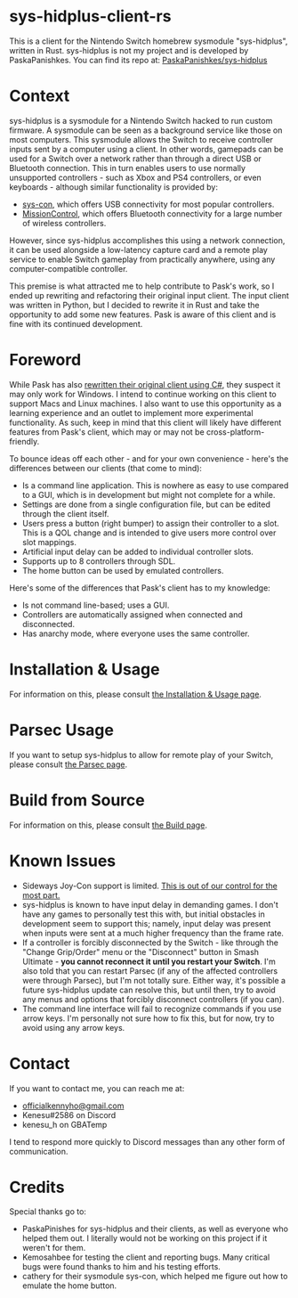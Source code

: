 # sys-hidplus-client-rs
This is a client for the Nintendo Switch homebrew sysmodule "sys-hidplus",
written in Rust. sys-hidplus is not my project and is developed by
PaskaPanishkes. You can find its repo at: 
[PaskaPanishkes/sys-hidplus](https://github.com/PaskaPinishkes/sys-hidplus)

# Context
sys-hidplus is a sysmodule for a Nintendo Switch hacked to run custom firmware.
A sysmodule can be seen as a background service like those on most computers.
This sysmodule allows the Switch to receive controller inputs sent by a computer
using a client. In other words, gamepads can be used for a Switch over a network
rather than through a direct USB or Bluetooth connection. This in turn enables
users to use normally unsupported controllers - such as Xbox and PS4
controllers, or even keyboards - although similar functionality is provided by:
- [sys-con](https://github.com/cathery/sys-con), which offers USB connectivity
  for most popular controllers.
- [MissionControl](https://github.com/ndeadly/MissionControl), which offers
  Bluetooth connectivity for a large number of wireless controllers.

However, since sys-hidplus accomplishes this using a network connection, it can
be used alongside a low-latency capture card and a remote play service to enable
Switch gameplay from practically anywhere, using any computer-compatible
controller.

This premise is what attracted me to help contribute to Pask's work, so I ended
up rewriting and refactoring their original input client. The input client was
written in Python, but I decided to rewrite it in Rust and take the opportunity
to add some new features. Pask is aware of this client and is fine with its
continued development.

# Foreword
While Pask has also
[rewritten their original client using C#](https://github.com/PaskaPinishkes/SwitchSysHidplusClient),
they suspect it may only work for Windows. I intend to continue working on this
client to support Macs and Linux machines. I also want to use this opportunity
as a learning experience and an outlet to implement more experimental
functionality. As such, keep in mind that this client will likely have
different features from Pask's client, which may or may not be
cross-platform-friendly.

To bounce ideas off each other - and for your own convenience - here's the
differences between our clients (that come to mind):
- Is a command line application. This is nowhere as easy to use compared to a
  GUI, which is in development but might not complete for a while.
- Settings are done from a single configuration file, but can be edited through
  the client itself.
- Users press a button (right bumper) to assign their controller to a slot. This
  is a QOL change and is intended to give users more control over slot mappings.
- Artificial input delay can be added to individual controller slots.
- Supports up to 8 controllers through SDL.
- The home button can be used by emulated controllers.

Here's some of the differences that Pask's client has to my knowledge:
- Is not command line-based; uses a GUI.
- Controllers are automatically assigned when connected and disconnected.
- Has anarchy mode, where everyone uses the same controller.

# Installation & Usage
For information on this, please consult
[the Installation & Usage page](./docs/usage.md).

# Parsec Usage
If you want to setup sys-hidplus to allow for remote play of your Switch, please
consult [the Parsec page](./docs/parsec.md).

# Build from Source
For information on this, please consult [the Build page](./docs/build.md).

# Known Issues
- Sideways Joy-Con support is limited.
  [This is out of our control for the most part.](https://github.com/switchbrew/libnx/issues/567)
- sys-hidplus is known to have input delay in demanding games. I don't have any
  games to personally test this with, but initial obstacles in development seem
  to support this; namely, input delay was present when inputs were sent at a
  much higher frequency than the frame rate.
- If a controller is forcibly disconnected by the Switch - like through the
  "Change Grip/Order" menu or the "Disconnect" button in Smash Ultimate - **you
  cannot reconnect it until you restart your Switch**. I'm also told that you
  can restart Parsec (if any of the affected controllers were through Parsec),
  but I'm not totally sure. Either way, it's possible a future sys-hidplus 
  update can resolve this, but until then, try to avoid any menus and options
  that forcibly disconnect controllers (if you can).
- The command line interface will fail to recognize commands if you use arrow
  keys. I'm personally not sure how to fix this, but for now, try to avoid using
  any arrow keys.

# Contact
If you want to contact me, you can reach me at:
- officialkennyho@gmail.com
- Kenesu#2586 on Discord
- kenesu_h on GBATemp

I tend to respond more quickly to Discord messages than any other form of
communication.

# Credits
Special thanks go to:
- PaskaPinishes for sys-hidplus and their clients, as well as everyone who
  helped them out. I literally would not be working on this project if it
  weren't for them.
- Kemosahbee for testing the client and reporting bugs. Many critical bugs were
  found thanks to him and his testing efforts.
- cathery for their sysmodule sys-con, which helped me figure out how to emulate
  the home button.
